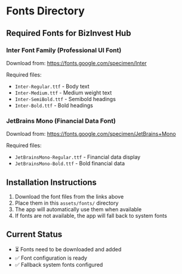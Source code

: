 # Fonts Directory

## Required Fonts for BizInvest Hub

### Inter Font Family (Professional UI Font)
Download from: https://fonts.google.com/specimen/Inter

Required files:
- `Inter-Regular.ttf` - Body text
- `Inter-Medium.ttf` - Medium weight text
- `Inter-SemiBold.ttf` - Semibold headings
- `Inter-Bold.ttf` - Bold headings

### JetBrains Mono (Financial Data Font)
Download from: https://fonts.google.com/specimen/JetBrains+Mono

Required files:
- `JetBrainsMono-Regular.ttf` - Financial data display
- `JetBrainsMono-Bold.ttf` - Bold financial data

## Installation Instructions

1. Download the font files from the links above
2. Place them in this `assets/fonts/` directory
3. The app will automatically use them when available
4. If fonts are not available, the app will fall back to system fonts

## Current Status
- ⏳ Fonts need to be downloaded and added
- ✅ Font configuration is ready
- ✅ Fallback system fonts configured